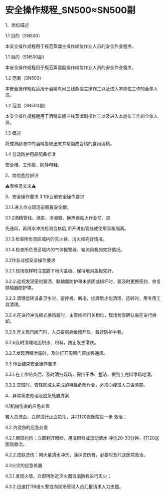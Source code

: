 # 安全操作规程_SN500≈SN500副

1、岗位描述

1.1 目的（SN500）

本安全操作规程用于规范蒸馏主操作岗位作业人员的安全作业程序。

1.1 目的（SN500副）

本安全操作规程用于规范蒸馏副操作岗位作业人员的安全作业程序。

1.2 范围（SN500）

本安全操作规程适用于酒精车间三线蒸馏主操作工以及进入本岗位工作的全体人员。

1.2 范围（SN500副）

本安全操作规程适用于酒精车间三线蒸馏副操作工以及进入本岗位工作的全体人员。

1.3 概述

将成熟醪液中的酒精提取出来并精馏成合格的食用酒精。

1.4 劳动防护用品配备标准

安全帽、工作服、防静电鞋。

2、岗位危险辨识

⚠️表格见文末⚠️

3、安全操作要求
3.1作业前安全操作要求

3.1.1.进入作业现场前佩戴安全帽。

3.1.2酒精管线、酒泵、冷凝器、换热器动火作业前，应

先通风，再用水冲洗检测合格后,断开进出管线或使用盲板隔离。

3.1.3.检查所负责区域内的灭火器、消火栓完好情况。

3.1.4.检查所负责区域内的气体报警器、轴流风机的完好情况。

3.2作业过程安全操作要求

3.2.1.现场取样时注意脚下地沟盖板、保持地沟盖板完好。

3.2.2.巡视发现密封漏酒、联轴器防护罩未紧固或损坏时，要及时更换密封、修复联轴器防护罩。

3.2.3.清理运转设备卫生时，要停机、断电、挂牌后才能清理。运转时，用专用工具清理。

3.2.4.在进行冲洗板式换热器时，主管线阀门关到位，现场检查确认后在进行拆卸。

3.2.5.开关蒸汽阀门时，人员要侧身缓慢开启，戴好防护手套。

3.2.6及时清理地面积水、积料，防止发生滑跌。

3.2.7.发现酒精泄露时，及时打开周围门窗加强通风。

3.3 作业结束安全操作要求

3.3.1.在工作结束后，及时清扫现场，保持干净、整洁，做到工完料净场地清。

3.3.2.交班时，管辖区域未完成的特殊危险作业，必须向接班人员讲清楚。

4、异常状态处理及应急处置方案

4.1机械伤害的应急处置

若人员流血，立即进行止血包扎，并打120送医院进一步
救治；

4.2 灼烫伤的应急处置

4.2.1.眼部灼伤：立即翻开眼睑，用洗眼器或流动清水
冲洗20-30分钟，打120送医院救治。

4.2.2.皮肤烫伤：用大量清水冲洗，涂抹烫伤膏，必要时及时送医院救治。

4.3火灾的应急处置

4.3.1.发现火情，立即用附近灭火器或消防栓进行灭火；

4.3.2.迅速打119报火警或向现场管理人员汇报请求人力支援。